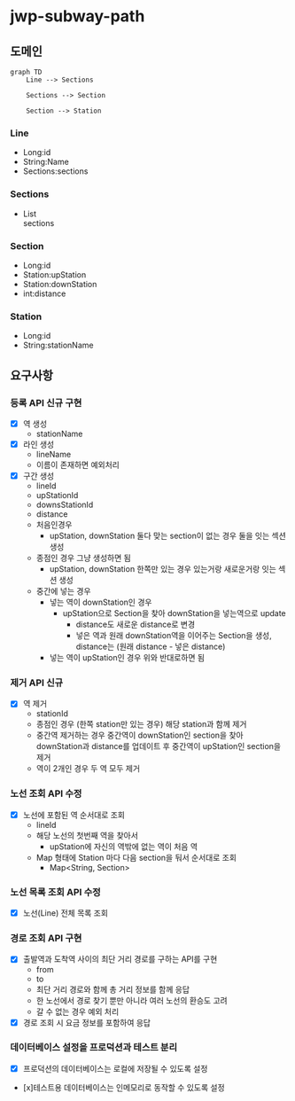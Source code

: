 # jwp-subway-path

## 도메인

```mermaid
graph TD
    Line --> Sections
    
    Sections --> Section
    
    Section --> Station
```

### Line

- Long:id
- String:Name
- Sections:sections

### Sections

- List<Section> sections

### Section

- Long:id
- Station:upStation
- Station:downStation
- int:distance

### Station

- Long:id
- String:stationName

## 요구사항

### 등록 API 신규 구현

- [x] 역 생성
    - stationName
- [x] 라인 생성
    - lineName
    - 이름이 존재하면 예외처리
- [x] 구간 생성
    - lineId
    - upStationId
    - downsStationId
    - distance
    - 처음인경우
      - upStation, downStation 둘다 맞는 section이 없는 경우 둘을 잇는 섹션 생성
    - 종점인 경우 그냥 생성하면 됨
        - upStation, downStation 한쪽만 있는 경우 있는거랑 새로운거랑 잇는 섹션 생성
  - 중간에 넣는 경우
    - 넣는 역이 downStation인 경우
      - upStation으로 Section을 찾아 downStation을 넣는역으로 update
        - distance도 새로운 distance로 변경
        - 넣은 역과 원래 downStation역을 이어주는 Section을 생성, distance는 (원래 distance - 넣은 distance)
    - 넣는 역이 upStation인 경우 위와 반대로하면 됨

### 제거 API 신규

- [x] 역 제거
  - stationId
  - 종점인 경우 (한쪽 station만 있는 경우) 해당 station과 함께 제거
  - 중간역 제거하는 경우 중간역이 downStation인 section을 찾아 downStation과 distance를 업데이트 후 중간역이 upStation인 section을 제거
  - 역이 2개인 경우 두 역 모두 제거

### 노선 조회 API 수정

- [x] 노선에 포함된 역 순서대로 조회
  - lineId
  - 해당 노선의 첫번째 역을 찾아서
    - upStation에 자신의 역밖에 없는 역이 처음 역 
  - Map 형태에 Station 마다 다음 section을 둬서 순서대로 조회
    - Map<String, Section>

### 노선 목록 조회 API 수정

- [x] 노선(Line) 전체 목록 조회

### 경로 조회 API 구현
- [x] 출발역과 도착역 사이의 최단 거리 경로를 구하는 API를 구현
  - from
  - to
  - 최단 거리 경로와 함께 총 거리 정보를 함께 응답
  - 한 노선에서 경로 찾기 뿐만 아니라 여러 노선의 환승도 고려
  - 갈 수 없는 경우 예외 처리
- [x] 경로 조회 시 요금 정보를 포함하여 응답

### 데이터베이스 설정을 프로덕션과 테스트 분리
- [x] 프로덕션의 데이터베이스는 로컬에 저장될 수 있도록 설정
- [x]테스트용 데이터베이스는 인메모리로 동작할 수 있도록 설정
